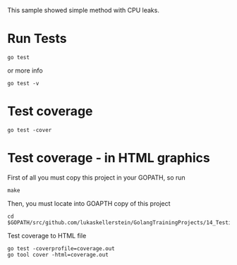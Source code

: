 
This sample showed simple method with CPU leaks.


# Run Tests 

```Shell
go test 
```

or more info 

```Shell
go test -v 
```

# Test coverage 

```Shell
go test -cover
```

# Test coverage - in HTML graphics

First of all you must copy this project in your GOPATH, so run

```Shell
make
```

Then, you must locate into GOAPTH copy of this project

```Shell
cd $GOPATH/src/github.com/lukaskellerstein/GolangTrainingProjects/14_Testing/00_Testing/01_Simple/
```

Test coverage to HTML file

```Shell
go test -coverprofile=coverage.out
go tool cover -html=coverage.out
```